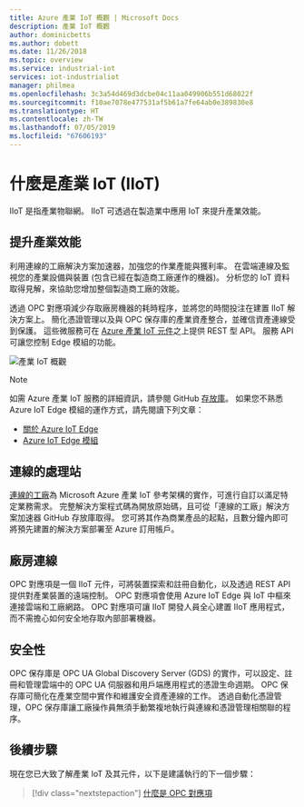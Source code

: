 ```yaml
---
title: Azure 產業 IoT 概觀 | Microsoft Docs
description: 產業 IoT 概觀
author: dominicbetts
ms.author: dobett
ms.date: 11/26/2018
ms.topic: overview
ms.service: industrial-iot
services: iot-industrialiot
manager: philmea
ms.openlocfilehash: 3c3a54d469d3dcbe04c11aa049906b551d68022f
ms.sourcegitcommit: f10ae7078e477531af5b61a7fe64ab0e389830e8
ms.translationtype: HT
ms.contentlocale: zh-TW
ms.lasthandoff: 07/05/2019
ms.locfileid: "67606193"
---
```

# <a name="what-is-industrial-iot-iiot"></a>什麼是產業 IoT (IIoT)

IIoT 是指產業物聯網。 IIoT 可透過在製造業中應用 IoT 來提升產業效能。 

## <a name="improve-industrial-efficiencies"></a>提升產業效能

利用連線的工廠解決方案加速器，加強您的作業產能與獲利率。 在雲端連線及監視您的產業設備與裝置 (包含已經在製造商工廠運作的機器)。 分析您的 IoT 資料取得見解，來協助您增加整個製造商工廠的效能。

透過 OPC 對應項減少存取廠房機器的耗時程序，並將您的時間投注在建置 IIoT 解決方案上。 簡化憑證管理以及與 OPC 保存庫的產業資產整合，並確信資產連線受到保護。 這些微服務可在 [Azure 產業 IoT 元件](https://github.com/Azure/azure-iiot-opc-ua)之上提供 REST 型 API。 服務 API 可讓您控制 Edge 模組的功能。 

![產業 IoT 概觀](media/overview-iot-industrial/overview.png)

> [!NOTE]
> 如需 Azure 產業 IoT 服務的詳細資訊，請參閱 GitHub [存放庫](https://github.com/Azure/azure-iiot-services)。
如果您不熟悉 Azure IoT Edge 模組的運作方式，請先閱讀下列文章：
- [關於 Azure IoT Edge](../iot-edge/about-iot-edge.md)
- [Azure IoT Edge 模組](../iot-edge/iot-edge-modules.md)

## <a name="connected-factory"></a>連線的處理站

[連線的工廠](../iot-accelerators/iot-accelerators-connected-factory-features.md)為 Microsoft Azure 產業 IoT 參考架構的實作，可進行自訂以滿足特定業務需求。 完整解決方案程式碼為開放原始碼，且可從「連線的工廠」解決方案加速器 GitHub 存放庫取得。 您可將其作為商業產品的起點，且數分鐘內即可將預先建置的解決方案部署至 Azure 訂用帳戶。 

## <a name="factory-floor-connectivity"></a>廠房連線

OPC 對應項是一個 IIoT 元件，可將裝置探索和註冊自動化，以及透過 REST API 提供對產業裝置的遠端控制。 OPC 對應項會使用 Azure IoT Edge 與 IoT 中樞來連接雲端和工廠網路。 OPC 對應項可讓 IIoT 開發人員全心建置 IIoT 應用程式，而不需擔心如何安全地存取內部部署機器。

## <a name="security"></a>安全性

OPC 保存庫是 OPC UA Global Discovery Server (GDS) 的實作，可以設定、註冊和管理雲端中的 OPC UA 伺服器和用戶端應用程式的憑證生命週期。 OPC 保存庫可簡化在產業空間中實作和維護安全資產連線的工作。 透過自動化憑證管理，OPC 保存庫讓工廠操作員無須手動繁複地執行與連線和憑證管理相關聯的程序。

## <a name="next-steps"></a>後續步驟

現在您已大致了解產業 IoT 及其元件，以下是建議執行的下一個步驟：

> [!div class="nextstepaction"]
> [什麼是 OPC 對應項](overview-opc-twin.md)
